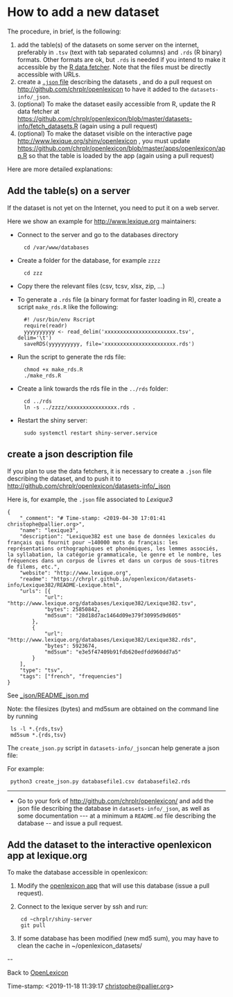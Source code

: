 # How to add a new dataset #

The procedure, in brief, is the following:

1. add the table(s) of the datasets on some server on the internet, preferably in `.tsv` (text with tab separated columns) and `.rds` (R binary) formats. Other formats are ok, but `.rds` is needed if you intend to make it accessible by the [R data fetcher](https://github.com/chrplr/openlexicon/blob/master/datasets-info/fetch_datasets.R).  Note that the files must be directly accessible with  URLs.
2. create a [`.json` file](_json/README_json.md) describing the datasets , and do a pull request on http://github.com/chrplr/openlexicon to have it added to the `datasets-info/_json`.
3. (optional) To make the dataset easily accessible from R, update the R data fetcher at  https://github.com/chrplr/openlexicon/blob/master/datasets-info/fetch_datasets.R (again using a pull request)
4. (optional) To make the dataset visible on the interactive page http://www.lexique.org/shiny/openlexicon , you must update https://github.com/chrplr/openlexicon/blob/master/apps/openlexicon/app.R  so that the table is loaded by the app (again using a pull request)

Here are more detailed explanations:

## Add the table(s) on a server ##

If the dataset is not yet on the Internet, you need to put it on a web server.



Here we show an example for <http://www.lexique.org> maintainers:

* Connect to the server and go to the databases directory 

        cd /var/www/databases

* Create a folder for the database, for example `zzzz`
    
        cd zzz

* Copy there  the relevant files (csv, tcsv, xlsx, zip, ...)

* To generate a `.rds` file (a binary format for faster loading in R), create a script `make_rds.R` like the following:
   
        #! /usr/bin/env Rscript 
        require(readr)
        yyyyyyyyyy <- read_delim('xxxxxxxxxxxxxxxxxxxxxxx.tsv', delim='\t')
        saveRDS(yyyyyyyyyy, file='xxxxxxxxxxxxxxxxxxxxxxx.rds')

* Run the script to generate the rds file:

        chmod +x make_rds.R
        ./make_rds.R

* Create a link towards the rds file in the `../rds` folder:

        cd ../rds
        ln -s ../zzzz/xxxxxxxxxxxxxxxx.rds .

* Restart the shiny server:

        sudo systemctl restart shiny-server.service


## create a json description file ## 


If you plan to use the data fetchers, it is necessary to  create a `.json` file describing the dataset, and to push it to <http://github.com/chrplr/openlexicon/datasets-info/_json>

Here is, for example, the `.json` file associated to _Lexique3_

```{json}
{
    "_comment": "# Time-stamp: <2019-04-30 17:01:41 christophe@pallier.org>",
    "name": "lexique3",
    "description": "Lexique382 est une base de données lexicales du français qui fournit pour ~140000 mots du français: les représentations orthographiques et phonémiques, les lemmes associés, la syllabation, la catégorie grammaticale, le genre et le nombre, les fréquences dans un corpus de livres et dans un corpus de sous-titres de filems, etc.",
    "website": "http://www.lexique.org",
    "readme": "https://chrplr.github.io/openlexicon/datasets-info/Lexique382/README-Lexique.html",
    "urls": [{
            "url": "http://www.lexique.org/databases/Lexique382/Lexique382.tsv",
            "bytes": 25850842,
            "md5sum": "28d18d7ac1464d09e379f30995d9d605"
        },
        {
            "url": "http://www.lexique.org/databases/Lexique382/Lexique382.rds",
            "bytes": 5923674,
            "md5sum": "e3e5f47409b91fdb620edfdd960dd7a5"
        }
    ],
    "type": "tsv",
    "tags": ["french", "frequencies"]
}
```


See [_json/README_json.md](_json/README_json.md)

Note: the filesizes (bytes) and md5sum are obtained on the command line by running

     ls -l *.{rds,tsv}
     md5sum *.{rds,tsv}

The `create_json.py` script in `datasets-info/_json`can help generate a json file:

For example:

     python3 create_json.py databasefile1.csv databasefile2.rds


--------


* Go to your fork of <http://github.com/chrplr/openlexicon/> and add the json file describing the database in `datasets-info/_json`, as well as some documentation --- at a minimum a `README.md` file describing the database -- and issue a pull request.

## Add the dataset to the interactive openlexicon app at lexique.org ##

To make the database accessible in openlexicon:

1. Modify the [openlexicon app](http://github.com/chrplr/openlexicon/app.R) that will use this database (issue a pull request).
2. Connect to the lexique server by ssh and run: 
   
        cd ~chrplr/shiny-server
        git pull

3. If some database has been modified (new md5 sum), you may have to clean the cache in ~/openlexicon_datasets/

--

Back to [OpenLexicon](https://chrplr.github.com/openlexicon)


Time-stamp: <2019-11-18 11:39:17 christophe@pallier.org>
